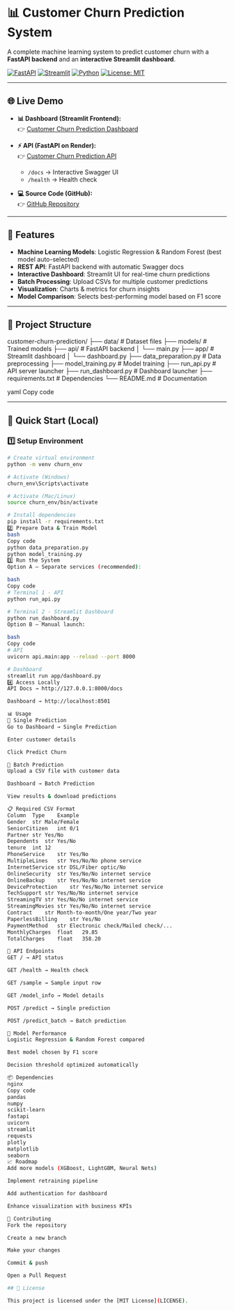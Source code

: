 # 📊 Customer Churn Prediction System

A complete machine learning system to predict customer churn with a **FastAPI backend** and an **interactive Streamlit dashboard**.

[![FastAPI](https://img.shields.io/badge/API-FastAPI-009688?logo=fastapi)](https://customer-churn-prediction-78oq.onrender.com/docs)
[![Streamlit](https://img.shields.io/badge/Dashboard-Streamlit-FF4B4B?logo=streamlit)](https://customer-churn-prediction-xoywtnzmbcegohqflgpe9m.streamlit.app)
[![Python](https://img.shields.io/badge/Python-3.9+-3776AB?logo=python)](https://www.python.org/)
[![License: MIT](https://img.shields.io/badge/License-MIT-yellow.svg)](LICENSE)



---

## 🌐 Live Demo

- **📊 Dashboard (Streamlit Frontend):**  
  👉 [Customer Churn Prediction Dashboard](https://customer-churn-prediction-xoywtnzmbcegohqflgpe9m.streamlit.app)

- **⚡ API (FastAPI on Render):**  
  👉 [Customer Churn Prediction API](https://customer-churn-prediction-78oq.onrender.com)  

  - `/docs` → Interactive Swagger UI  
  - `/health` → Health check  

- **💻 Source Code (GitHub):**  
  👉 [GitHub Repository](https://github.com/deepanshu0110/customer-churn-prediction)

---

## 🌟 Features

- **Machine Learning Models**: Logistic Regression & Random Forest (best model auto-selected)  
- **REST API**: FastAPI backend with automatic Swagger docs  
- **Interactive Dashboard**: Streamlit UI for real-time churn predictions  
- **Batch Processing**: Upload CSVs for multiple customer predictions  
- **Visualization**: Charts & metrics for churn insights  
- **Model Comparison**: Selects best-performing model based on F1 score  

---

## 📁 Project Structure

customer-churn-prediction/
├── data/ # Dataset files
├── models/ # Trained models
├── api/ # FastAPI backend
│ └── main.py
├── app/ # Streamlit dashboard
│ └── dashboard.py
├── data_preparation.py # Data preprocessing
├── model_training.py # Model training
├── run_api.py # API server launcher
├── run_dashboard.py # Dashboard launcher
├── requirements.txt # Dependencies
└── README.md # Documentation

yaml
Copy code

---

## 🚀 Quick Start (Local)

### 1️⃣ Setup Environment
```bash
# Create virtual environment
python -m venv churn_env

# Activate (Windows)
churn_env\Scripts\activate

# Activate (Mac/Linux)
source churn_env/bin/activate

# Install dependencies
pip install -r requirements.txt
2️⃣ Prepare Data & Train Model
bash
Copy code
python data_preparation.py
python model_training.py
3️⃣ Run the System
Option A – Separate services (recommended):

bash
Copy code
# Terminal 1 - API
python run_api.py

# Terminal 2 - Streamlit Dashboard
python run_dashboard.py
Option B – Manual launch:

bash
Copy code
# API
uvicorn api.main:app --reload --port 8000

# Dashboard
streamlit run app/dashboard.py
4️⃣ Access Locally
API Docs → http://127.0.0.1:8000/docs

Dashboard → http://localhost:8501

📊 Usage
🔹 Single Prediction
Go to Dashboard → Single Prediction

Enter customer details

Click Predict Churn

🔹 Batch Prediction
Upload a CSV file with customer data

Dashboard → Batch Prediction

View results & download predictions

📋 Required CSV Format
Column	Type	Example
Gender	str	Male/Female
SeniorCitizen	int	0/1
Partner	str	Yes/No
Dependents	str	Yes/No
tenure	int	12
PhoneService	str	Yes/No
MultipleLines	str	Yes/No/No phone service
InternetService	str	DSL/Fiber optic/No
OnlineSecurity	str	Yes/No/No internet service
OnlineBackup	str	Yes/No/No internet service
DeviceProtection	str	Yes/No/No internet service
TechSupport	str	Yes/No/No internet service
StreamingTV	str	Yes/No/No internet service
StreamingMovies	str	Yes/No/No internet service
Contract	str	Month-to-month/One year/Two year
PaperlessBilling	str	Yes/No
PaymentMethod	str	Electronic check/Mailed check/...
MonthlyCharges	float	29.85
TotalCharges	float	358.20

🔧 API Endpoints
GET / → API status

GET /health → Health check

GET /sample → Sample input row

GET /model_info → Model details

POST /predict → Single prediction

POST /predict_batch → Batch prediction

🎯 Model Performance
Logistic Regression & Random Forest compared

Best model chosen by F1 score

Decision threshold optimized automatically

📦 Dependencies
nginx
Copy code
pandas
numpy
scikit-learn
fastapi
uvicorn
streamlit
requests
plotly
matplotlib
seaborn
📈 Roadmap
Add more models (XGBoost, LightGBM, Neural Nets)

Implement retraining pipeline

Add authentication for dashboard

Enhance visualization with business KPIs

🤝 Contributing
Fork the repository

Create a new branch

Make your changes

Commit & push

Open a Pull Request

## 📄 License

This project is licensed under the [MIT License](LICENSE).
